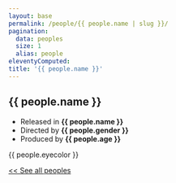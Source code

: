 ```yaml
---
layout: base
permalink: /people/{{ people.name | slug }}/
pagination:
  data: peoples
  size: 1
  alias: people
eleventyComputed:
title: '{{ people.name }}'
---
```


## {{ people.name }}

- Released in **{{ people.name }}**
- Directed by **{{ people.gender }}**
- Produced by **{{ people.age }}**

{{ people.eyecolor }}

[<< See all peoples](/people)
